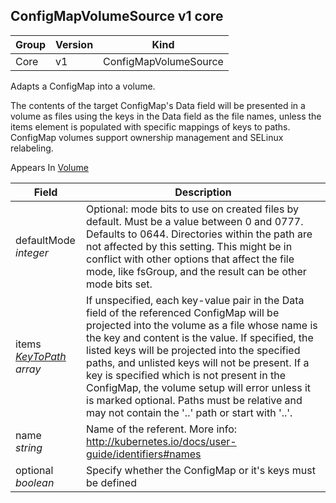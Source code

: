 ## ConfigMapVolumeSource v1 core

Group        | Version     | Kind
------------ | ---------- | -----------
Core | v1 | ConfigMapVolumeSource



Adapts a ConfigMap into a volume.

The contents of the target ConfigMap's Data field will be presented in a volume as files using the keys in the Data field as the file names, unless the items element is populated with specific mappings of keys to paths. ConfigMap volumes support ownership management and SELinux relabeling.

<aside class="notice">
Appears In  <a href="#volume-v1">Volume</a> </aside>

Field        | Description
------------ | -----------
defaultMode <br /> *integer*  | Optional: mode bits to use on created files by default. Must be a value between 0 and 0777. Defaults to 0644. Directories within the path are not affected by this setting. This might be in conflict with other options that affect the file mode, like fsGroup, and the result can be other mode bits set.
items <br /> *[KeyToPath](#keytopath-v1) array*  | If unspecified, each key-value pair in the Data field of the referenced ConfigMap will be projected into the volume as a file whose name is the key and content is the value. If specified, the listed keys will be projected into the specified paths, and unlisted keys will not be present. If a key is specified which is not present in the ConfigMap, the volume setup will error unless it is marked optional. Paths must be relative and may not contain the '..' path or start with '..'.
name <br /> *string*  | Name of the referent. More info: http://kubernetes.io/docs/user-guide/identifiers#names
optional <br /> *boolean*  | Specify whether the ConfigMap or it's keys must be defined

